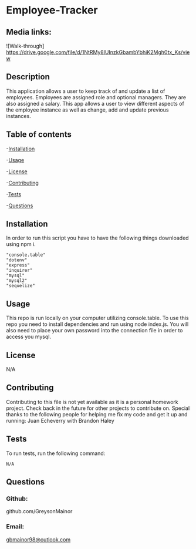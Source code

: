 # Employee-Tracker

## Media links:
![Walk-through] https://drive.google.com/file/d/1NtRMy8lUInzkGbambYbhiK2Mgh0tx_Ks/view

## Description
This application allows a user to keep track of and update a list of employees.  Employees are assigned role and optional managers.  They are also assigned a salary.  This app allows a user to view different aspects of the employee instance as well as change, add and update previous instances.

 ## Table of contents

-[Installation](#installation)

-[Usage](#usage)

-[License](#license)

-[Contributing](#contributing)

-[Tests](#tests)

-[Questions](#questions)

## Installation

In order to run this script you have to have the following things downloaded using npm i.
```
"console.table"
"dotenv"
"express"
"inquirer"
"mysql"
"mysql2"
"sequelize"
```

## Usage

This repo is run locally on your computer utilizing console.table.  To use this repo you need to install dependencies and run using node index.js.  You will also need to place your own password into the connection file in order to access you mysql.
## License

N/A


## Contributing
Contributing to this file is not yet available as it is a personal homework project.  Check back in the future for other projects to contribute on.
Special thanks to the following people for helping me fix my code and get it up and running:
Juan Echeverry
with Brandon Haley
## Tests

To run tests, run the following command:

```
N/A
```

## Questions

### Github:
github.com/GreysonMainor

### Email:
gbmainor98@outlook.com
  
